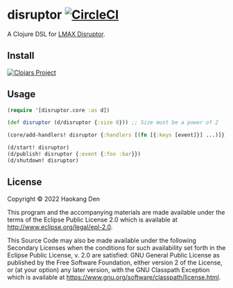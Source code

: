 # disruptor [![CircleCI](https://dl.circleci.com/status-badge/img/gh/hden/disruptor/tree/master.svg?style=svg)](https://dl.circleci.com/status-badge/redirect/gh/hden/disruptor/tree/master)

A Clojure DSL for [LMAX Disruptor](https://github.com/LMAX-Exchange/disruptor).

## Install

[![Clojars Project](https://img.shields.io/clojars/v/com.github.hden/disruptor.svg)](https://clojars.org/com.github.hden/disruptor)

## Usage

```clj
(require '[disruptor.core :as d])

(def disruptor (d/disruptor {:size 8})) ;; Size must be a power of 2

(core/add-handlers! disruptor {:handlers [(fn [{:keys [event]}] ...)]})

(d/start! disruptor)
(d/publish! disruptor {:event {:foo :bar}})
(d/shutdown! disruptor)
```

## License

Copyright © 2022 Haokang Den

This program and the accompanying materials are made available under the
terms of the Eclipse Public License 2.0 which is available at
http://www.eclipse.org/legal/epl-2.0.

This Source Code may also be made available under the following Secondary
Licenses when the conditions for such availability set forth in the Eclipse
Public License, v. 2.0 are satisfied: GNU General Public License as published by
the Free Software Foundation, either version 2 of the License, or (at your
option) any later version, with the GNU Classpath Exception which is available
at https://www.gnu.org/software/classpath/license.html.
